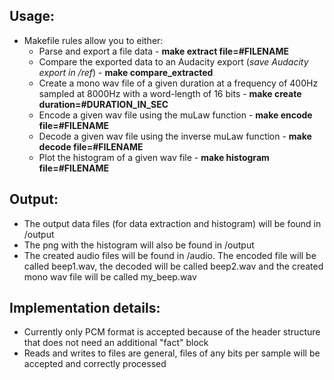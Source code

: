 ## Usage:
  * Makefile rules allow you to either:
      * Parse and export a file data - **make extract file=#FILENAME**
      * Compare the exported data to an Audacity export (*save Audacity export in /ref*) - **make compare_extracted**
      * Create a mono wav file of a given duration at a frequency of 400Hz sampled at 8000Hz with a word-length of 16 bits - **make create duration=#DURATION_IN_SEC**
      * Encode a given wav file using the muLaw function - **make encode file=#FILENAME**
      * Decode a given wav file using the inverse muLaw function - **make decode file=#FILENAME**
      * Plot the histogram of a given wav file - **make histogram file=#FILENAME** 


## Output:
  * The output data files (for data extraction and histogram) will be found in /output
  * The png with the histogram will also be found in /output
  * The created audio files will be found in /audio. The encoded file will be called beep1.wav, the decoded will be called beep2.wav and the created mono wav file will be called my_beep.wav

## Implementation details:
  * Currently only PCM format is accepted because of the header structure that does not need an additional "fact" block
  * Reads and writes to files are general, files of any bits per sample will be accepted and correctly processed
